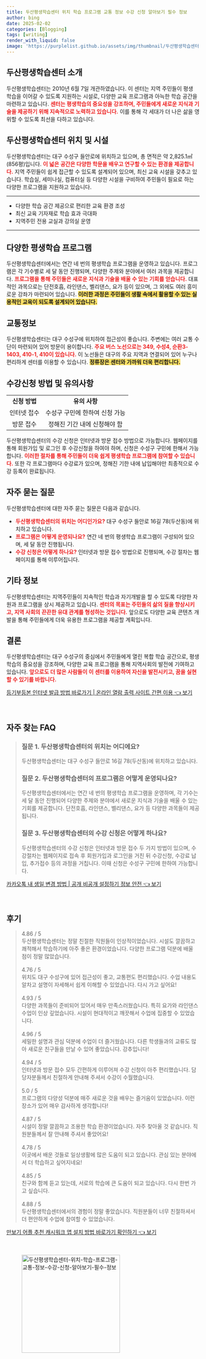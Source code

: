 ```yaml
---
title: 두산평생학습센터 위치 학습 프로그램 교통 정보 수강 신청 알아보기 필수 정보
author: bing
date: 2025-02-02
categories: [Blogging]
tags: [writing]
render_with_liquid: false
image: 'https://purplelist.github.io/assets/img/thumbnail/두산평생학습센터-위치-학습-프로그램-교통-정보-수강-신청-알아보기-필수-정보.webp'
---
```



<h2 id='두산평생학습센터_소개'>두산평생학습센터 소개</h2>

<p>두산평생학습센터는 2010년 6월 7일 개관하였습니다. 이 센터는 지역 주민들이 평생 학습을 이어갈 수 있도록 지원하는 시설로, 다양한 교육 프로그램과 아늑한 학습 공간을 마련하고 있습니다. <b><span style="color: #ee2323;">센터는 평생학습의 중요성을 강조하며, 주민들에게 새로운 지식과 기술을 제공하기 위해 지속적으로 노력하고 있습니다.</span></b> 이를 통해 각 세대가 더 나은 삶을 영위할 수 있도록 최선을 다하고 있습니다.</p>

<h2 id='두산평생학습센터_위치_및_시설'>두산평생학습센터 위치 및 시설</h2>

<p>두산평생학습센터는 대구 수성구 들안로에 위치하고 있으며, 총 면적은 약 2,825.1㎡(856평)입니다. <b><span style="color: #ee2323;">이 넓은 공간은 다양한 학문을 배우고 연구할 수 있는 환경을 제공합니다.</span></b> 지역 주민들이 쉽게 접근할 수 있도록 설계되어 있으며, 최신 교육 시설을 갖추고 있습니다. 학습실, 세미나실, 컴퓨터실 등 다양한 시설을 구비하여 주민들이 필요로 하는 다양한 프로그램을 지원하고 있습니다.</p>

<hr />

<ul>
    <li>다양한 학습 공간 제공으로 편리한 교육 환경 조성</li>
    <li>최신 교육 기자재로 학습 효과 극대화</li>
    <li>지역주민 전용 교실과 강의실 운영</li>
</ul>

<hr />

<h2 id='다양한_평생학습_프로그램'>다양한 평생학습 프로그램</h2>

<p>두산평생학습센터에서는 연간 네 번의 평생학습 프로그램을 운영하고 있습니다. 프로그램은 각 기수별로 세 달 동안 진행되며, 다양한 주제와 분야에서 여러 과목을 제공합니다. <b><span style="color: #ee2323;">프로그램을 통해 주민들은 새로운 지식과 기술을 배울 수 있는 기회를 얻습니다.</span></b> 대표적인 과목으로는 단전호흡, 라인댄스, 벨리댄스, 요가 등이 있으며, 그 외에도 여러 흥미로운 강좌가 마련되어 있습니다. <b><span style="background-color: #ffe066;">이러한 과정은 주민들이 생활 속에서 활용할 수 있는 실용적인 교육이 되도록 설계되어 있습니다.</span></b></p>

<h2 id='교통정보'>교통정보</h2>

<p>두산평생학습센터는 대구 수성구에 위치하여 접근성이 좋습니다. 주변에는 여러 교통 수단이 마련되어 있어 방문이 용이합니다. <b><span style="color: #ee2323;">주요 버스 노선으로는 349, 수성4, 순환3-1403, 410-1, 410이 있습니다.</span></b> 이 노선들은 대구의 주요 지역과 연결되어 있어 누구나 편리하게 센터를 이용할 수 있습니다. <b><span style="background-color: #ffe066;">정류장은 센터와 가까워 더욱 편리합니다.</span></b></p>

<h2 id='수강신청_방법_및_유의사항'>수강신청 방법 및 유의사항</h2>

<table>
    <tr>
        <td style="text-align: center; height: 17px;"><b>신청 방법</b></td>
        <td style="text-align: center; height: 17px;"><b>유의 사항</b></td>
    </tr>
    <tr>
        <td style="text-align: center; height: 17px;">인터넷 접수</td>
        <td style="text-align: center; height: 17px;">수성구 구민에 한하여 신청 가능</td>
    </tr>
    <tr>
        <td style="text-align: center; height: 17px;">방문 접수</td>
        <td style="text-align: center; height: 17px;">정해진 기간 내에 신청해야 함</td>
    </tr>
</table>

<p>두산평생학습센터의 수강 신청은 인터넷과 방문 접수 방법으로 가능합니다. 웹페이지를 통해 회원가입 및 로그인 후 수강신청을 하여야 하며, 신청은 수성구 구민에 한해서 가능합니다. <b><span style="color: #ee2323;">이러한 절차를 통해 주민들이 더욱 쉽게 평생학습 프로그램에 참여할 수 있습니다.</span></b> 또한 각 프로그램마다 수강료가 있으며, 정해진 기한 내에 납입해야만 최종적으로 수강 등록이 완료됩니다.</p>

<h2 id='자주_묻는_질문'>자주 묻는 질문</h2>

<p>두산평생학습센터에 대한 자주 묻는 질문은 다음과 같습니다.</p>

<ul>
    <li><b><span style="color: #ee2323;">두산평생학습센터의 위치는 어디인가요?</span></b> 대구 수성구 들안로 16길 78(두산동)에 위치하고 있습니다.</li>
    <li><b><span style="color: #ee2323;">프로그램은 어떻게 운영되나요?</span></b> 연간 네 번의 평생학습 프로그램이 구성되어 있으며, 세 달 동안 진행됩니다.</li>
    <li><b><span style="color: #ee2323;">수강 신청은 어떻게 하나요?</span></b> 인터넷과 방문 접수 방법으로 진행되며, 수강 절차는 웹페이지를 통해 이루어집니다.</li>
</ul>

<h2 id='기타_정보'>기타 정보</h2>

<p>두산평생학습센터는 지역주민들이 지속적인 학습과 자기개발을 할 수 있도록 다양한 자원과 프로그램을 상시 제공하고 있습니다. <b><span style="color: #ee2323;">센터의 목표는 주민들의 삶의 질을 향상시키고, 지역 사회의 끈끈한 유대 관계를 형성하는 것입니다.</span></b> 앞으로도 다양한 교육 콘텐츠 개발을 통해 주민들에게 더욱 유용한 프로그램을 제공할 계획입니다.</p>

<h2 id='결론'>결론</h2>

<p>두산평생학습센터는 대구 수성구의 중심에서 주민들에게 열린 복합 학습 공간으로, 평생학습의 중요성을 강조하며, 다양한 교육 프로그램을 통해 지역사회의 발전에 기여하고 있습니다. <b><span style="color: #ee2323;">앞으로도 더 많은 사람들이 이 센터를 이용하여 자신을 발전시키고, 꿈을 실현할 수 있기를 바랍니다.</span></b></p>


<p><a class="click-button" title="등기부등본 인터넷 발급 방법 바로가기 | 온라인 열람 출력 사이트 간편 이용" href="https://purplelist.github.io/posts/%EB%93%B1%EA%B8%B0%EB%B6%80%EB%93%B1%EB%B3%B8-%EC%9D%B8%ED%84%B0%EB%84%B7-%EB%B0%9C%EA%B8%89-%EB%B0%A9%EB%B2%95-%EB%B0%94%EB%A1%9C%EA%B0%80%EA%B8%B0-%EC%98%A8%EB%9D%BC%EC%9D%B8-%EC%97%B4%EB%9E%8C-%EC%B6%9C%EB%A0%A5-%EC%82%AC%EC%9D%B4%ED%8A%B8-%EA%B0%84%ED%8E%B8-%EC%9D%B4%EC%9A%A9/" rel="dofollow">등기부등본 인터넷 발급 방법 바로가기 | 온라인 열람 출력 사이트 간편 이용 👈 보기</a></p><br>
<h2 id='자주_찾는_FAQ'>자주 찾는 FAQ</h2>
<div itemscope="" itemtype="https://schema.org/FAQPage"> 
<blockquote> 
<div itemscope="" itemprop="mainEntity" itemtype="https://schema.org/Question"> 
<h3 itemprop="name">질문 1. 두산평생학습센터의 위치는 어디에요?</h3> 
<div itemscope="" itemprop="acceptedAnswer" itemtype="https://schema.org/Answer"> 
<span itemprop="text"> 
<p>두산평생학습센터는 대구 수성구 들안로 16길 78(두산동)에 위치하고 있습니다.</p> 
</span> 
</div> 
</div> 
<div itemscope="" itemprop="mainEntity" itemtype="https://schema.org/Question"> 
<h3 itemprop="name">질문 2. 두산평생학습센터의 프로그램은 어떻게 운영되나요?</h3> 
<div itemscope="" itemprop="acceptedAnswer" itemtype="https://schema.org/Answer"> 
<span itemprop="text"> 
<p>두산평생학습센터에서는 연간 네 번의 평생학습 프로그램을 운영하며, 각 기수는 세 달 동안 진행되어 다양한 주제와 분야에서 새로운 지식과 기술을 배울 수 있는 기회를 제공합니다. 단전호흡, 라인댄스, 벨리댄스, 요가 등 다양한 과목들이 제공됩니다.</p> 
</span> 
</div> 
</div> 
<div itemscope="" itemprop="mainEntity" itemtype="https://schema.org/Question"> 
<h3 itemprop="name">질문 3. 두산평생학습센터의 수강 신청은 어떻게 하나요?</h3> 
<div itemscope="" itemprop="acceptedAnswer" itemtype="https://schema.org/Answer"> 
<span itemprop="text"> 
<p>두산평생학습센터의 수강 신청은 인터넷과 방문 접수 두 가지 방법이 있으며, 수강절차는 웹페이지로 접속 후 회원가입과 로그인을 거친 뒤 수강신청, 수강료 납입, 추가접수 등의 과정을 거칩니다. 이때 신청은 수성구 구민에 한하여 가능합니다.</p> 
</span> 
</div> 
</div> 
</blockquote> 
</div>
<p><a class="click-button" title="카카오톡 내 생일 변경 방법 | 공개 비공개 설정하기 정보 안전" href="https://purplelist.github.io/posts/%EC%B9%B4%EC%B9%B4%EC%98%A4%ED%86%A1-%EB%82%B4-%EC%83%9D%EC%9D%BC-%EB%B3%80%EA%B2%BD-%EB%B0%A9%EB%B2%95-%EA%B3%B5%EA%B0%9C-%EB%B9%84%EA%B3%B5%EA%B0%9C-%EC%84%A4%EC%A0%95%ED%95%98%EA%B8%B0-%EC%A0%95%EB%B3%B4-%EC%95%88%EC%A0%84/" rel="dofollow">카카오톡 내 생일 변경 방법 | 공개 비공개 설정하기 정보 안전 👈 보기</a></p><br>
<h2 id='후기'>후기</h2>
<div itemscope itemtype="https://schema.org/Product">
  <blockquote>
  <div itemprop="review" itemscope itemtype="https://schema.org/Review">
      <div itemprop="reviewRating" itemscope itemtype="https://schema.org/Rating"> <span itemprop="ratingValue">4.86</span> / <span itemprop="bestRating">5</span> </div>
      <span itemprop="reviewBody">두산평생학습센터는 정말 친절한 직원들이 인상적이었습니다. 시설도 깔끔하고 쾌적해서 학습하기에 아주 좋은 환경이었습니다. 다양한 프로그램 덕분에 배울 점이 정말 많았습니다.</span>
  </div>
  <br>
  <div itemprop="review" itemscope itemtype="https://schema.org/Review">
      <div itemprop="reviewRating" itemscope itemtype="https://schema.org/Rating"> <span itemprop="ratingValue">4.76</span> / <span itemprop="bestRating">5</span> </div>
      <span itemprop="reviewBody">위치도 대구 수성구에 있어 접근성이 좋고, 교통편도 편리했습니다. 수업 내용도 알차고 설명이 자세해서 쉽게 이해할 수 있었습니다. 다시 가고 싶어요!</span>
  </div>
  <br>
  <div itemprop="review" itemscope itemtype="https://schema.org/Review">
      <div itemprop="reviewRating" itemscope itemtype="https://schema.org/Rating"> <span itemprop="ratingValue">4.93</span> / <span itemprop="bestRating">5</span> </div>
      <span itemprop="reviewBody">다양한 과목들이 준비되어 있어서 매우 만족스러웠습니다. 특히 요가와 라인댄스 수업이 인상 깊었습니다. 시설이 현대적이고 깨끗해서 수업에 집중할 수 있었습니다.</span>
  </div>
  <br>
  <div itemprop="review" itemscope itemtype="https://schema.org/Review">
      <div itemprop="reviewRating" itemscope itemtype="https://schema.org/Rating"> <span itemprop="ratingValue">4.96</span> / <span itemprop="bestRating">5</span> </div>
      <span itemprop="reviewBody">세밀한 설명과 관심 덕분에 수업이 더 즐거웠습니다. 다른 학생들과의 교류도 많아 새로운 친구들을 만날 수 있어 좋았습니다. 강추입니다!</span>
  </div>
  <br>
  <div itemprop="review" itemscope itemtype="https://schema.org/Review">
      <div itemprop="reviewRating" itemscope itemtype="https://schema.org/Rating"> <span itemprop="ratingValue">4.94</span> / <span itemprop="bestRating">5</span> </div>
      <span itemprop="reviewBody">인터넷과 방문 접수 모두 간편하게 이루어져 수강 신청이 아주 편리했습니다. 담당자분들께서 친절하게 안내해 주셔서 수강이 수월했습니다.</span>
  </div>
  <br>
  <div itemprop="review" itemscope itemtype="https://schema.org/Review">
      <div itemprop="reviewRating" itemscope itemtype="https://schema.org/Rating"> <span itemprop="ratingValue">5.0</span> / <span itemprop="bestRating">5</span> </div>
      <span itemprop="reviewBody">프로그램의 다양성 덕분에 매주 새로운 것을 배우는 즐거움이 있었습니다. 이런 장소가 있어 매우 감사하게 생각합니다!</span>
  </div>
  <br>
  <div itemprop="review" itemscope itemtype="https://schema.org/Review">
      <div itemprop="reviewRating" itemscope itemtype="https://schema.org/Rating"> <span itemprop="ratingValue">4.87</span> / <span itemprop="bestRating">5</span> </div>
      <span itemprop="reviewBody">시설이 정말 깔끔하고 조용한 학습 환경이었습니다. 자주 찾아올 것 같습니다. 직원분들께서 잘 안내해 주셔서 좋았어요!</span>
  </div>
  <br>
  <div itemprop="review" itemscope itemtype="https://schema.org/Review">
      <div itemprop="reviewRating" itemscope itemtype="https://schema.org/Rating"> <span itemprop="ratingValue">4.78</span> / <span itemprop="bestRating">5</span> </div>
      <span itemprop="reviewBody">이곳에서 배운 것들로 일상생활에 많은 도움이 되고 있습니다. 관심 있는 분야에서 더 학습하고 싶어지네요!</span>
  </div>
  <br>
  <div itemprop="review" itemscope itemtype="https://schema.org/Review">
      <div itemprop="reviewRating" itemscope itemtype="https://schema.org/Rating"> <span itemprop="ratingValue">4.85</span> / <span itemprop="bestRating">5</span> </div>
      <span itemprop="reviewBody">친구와 함께 듣고 있는데, 서로의 학습에 큰 도움이 되고 있습니다. 다시 한번 가고 싶습니다.</span>
  </div>
  <br>
  <div itemprop="review" itemscope itemtype="https://schema.org/Review">
      <div itemprop="reviewRating" itemscope itemtype="https://schema.org/Rating"> <span itemprop="ratingValue">4.88</span> / <span itemprop="bestRating">5</span> </div>
      <span itemprop="reviewBody">두산평생학습센터에서의 경험이 정말 좋았습니다. 직원분들이 너무 친절하셔서 더 편안하게 수업에 참여할 수 있었습니다.</span>
  </div>
  </blockquote>
</div>
<p><a class="click-button" title="만보기 어플 추천 캐시워크 앱 설치 방법 바로가기 확인하기" href="https://purplelist.github.io/posts/%EB%A7%8C%EB%B3%B4%EA%B8%B0-%EC%96%B4%ED%94%8C-%EC%B6%94%EC%B2%9C-%EC%BA%90%EC%8B%9C%EC%9B%8C%ED%81%AC-%EC%95%B1-%EC%84%A4%EC%B9%98-%EB%B0%A9%EB%B2%95-%EB%B0%94%EB%A1%9C%EA%B0%80%EA%B8%B0-%ED%99%95%EC%9D%B8%ED%95%98%EA%B8%B0/" rel="dofollow">만보기 어플 추천 캐시워크 앱 설치 방법 바로가기 확인하기 👈 보기</a></p><br>
<figure class="image"><img src="https://purplelist.github.io/assets/img/thumbnail/두산평생학습센터-위치-학습-프로그램-교통-정보-수강-신청-알아보기-필수-정보.webp" alt="두산평생학습센터-위치-학습-프로그램-교통-정보-수강-신청-알아보기-필수-정보" width="256" height="256"></figure>